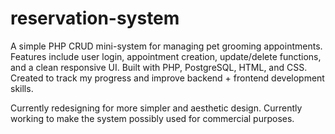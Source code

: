 


# reservation-system
A simple PHP CRUD mini-system for managing pet grooming appointments. Features include user login, appointment creation, update/delete functions, and a clean responsive UI. Built with PHP, PostgreSQL, HTML, and CSS. Created to track my progress and improve backend + frontend development skills.

Currently redesigning for more simpler and aesthetic design.
Currently working to make the system possibly used for commercial purposes.

